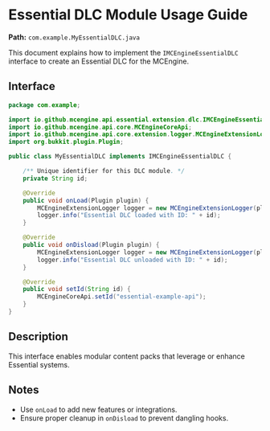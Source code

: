 
# Essential DLC Module Usage Guide

**Path:** `com.example.MyEssentialDLC.java`

This document explains how to implement the `IMCEngineEssentialDLC` interface to create an Essential DLC for the MCEngine.

## Interface

```java
package com.example;

import io.github.mcengine.api.essential.extension.dlc.IMCEngineEssentialDLC;
import io.github.mcengine.api.core.MCEngineCoreApi;
import io.github.mcengine.api.core.extension.logger.MCEngineExtensionLogger;
import org.bukkit.plugin.Plugin;

public class MyEssentialDLC implements IMCEngineEssentialDLC {

    /** Unique identifier for this DLC module. */
    private String id;

    @Override
    public void onLoad(Plugin plugin) {
        MCEngineExtensionLogger logger = new MCEngineExtensionLogger(plugin, "DLC", id);
        logger.info("Essential DLC loaded with ID: " + id);
    }

    @Override
    public void onDisload(Plugin plugin) {
        MCEngineExtensionLogger logger = new MCEngineExtensionLogger(plugin, "DLC", id);
        logger.info("Essential DLC unloaded with ID: " + id);
    }

    @Override
    public void setId(String id) {
        MCEngineCoreApi.setId("essential-example-api");
    }
}
```

## Description

This interface enables modular content packs that leverage or enhance Essential systems.

## Notes

- Use `onLoad` to add new features or integrations.
- Ensure proper cleanup in `onDisload` to prevent dangling hooks.
